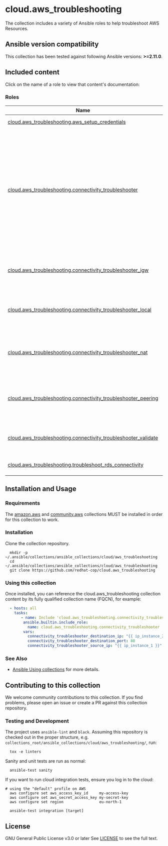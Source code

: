 # cloud.aws_troubleshooting
The collection includes a variety of Ansible roles to help troubleshoot AWS Resources.

<!--start requires_ansible-->
## Ansible version compatibility

This collection has been tested against following Ansible versions: **>=2.11.0**.

## Included content

Click on the name of a role to view that content's documentation:

<!--start collection content-->
### Roles
Name | Description
--- | ---
[cloud.aws_troubleshooting.aws_setup_credentials](https://github.com/redhat-cop/cloud.aws_troubleshooting/blob/main/roles/aws_setup_credentials/README.md)|A role to define credentials for aws modules.
[cloud.aws_troubleshooting.connectivity_troubleshooter](https://github.com/redhat-cop/cloud.aws_troubleshooting/blob/main/roles/awsconfig_detach_and_delete_internet_gateway/README.md)|A role to troubleshoot connectivity issues between the following: a) AWS resources within an Amazon Virtual Private Cloud (Amazon VPC); b) AWS resources in different Amazon VPCs within the same AWS Region that are connected using VPC peering; c) AWS resources in an Amazon VPC and an internet resource using an internet gateway; d) AWS resources in an Amazon VPC and an internet resource using a network address translation (NAT) gateway.
[cloud.aws_troubleshooting.connectivity_troubleshooter_igw](https://github.com/redhat-cop/cloud.aws_troubleshooting/blob/main/roles/awsconfig_multiregion_cloudtrail/README.md)|A role to troubleshoot connectivity issues between AWS resources in an Amazon VPC and an internet resource using an internet gateway.
[cloud.aws_troubleshooting.connectivity_troubleshooter_local](https://github.com/redhat-cop/cloud.aws_troubleshooting/blob/main/roles/awsconfig_multiregion_cloudtrail/README.md)|A role to troubleshoot connectivity issues between AWS resources within an Amazon Virtual Private Cloud (Amazon VPC).
[cloud.aws_troubleshooting.connectivity_troubleshooter_nat](https://github.com/redhat-cop/cloud.aws_troubleshooting/blob/main/roles/awsconfig_multiregion_cloudtrail/README.md)|A role to troubleshoot connectivity issues between AWS resources in an Amazon VPC and an internet resource using a network address translation (NAT) gateway.
[cloud.aws_troubleshooting.connectivity_troubleshooter_peering](https://github.com/redhat-cop/cloud.aws_troubleshooting/blob/main/roles/awsconfig_multiregion_cloudtrail/README.md)|A role to troubleshoot connectivity issues between AWS resources in different Amazon VPCs within the same AWS Region that are connected using VPC peering.
[cloud.aws_troubleshooting.connectivity_troubleshooter_validate](https://github.com/redhat-cop/cloud.aws_troubleshooting/blob/main/roles/awsconfig_multiregion_cloudtrail/README.md)|A role to validate input parameters for troubleshoot_connectivity_* roles and return connection next hop.
[cloud.aws_troubleshooting.troubleshoot_rds_connectivity](https://github.com/redhat-cop/cloud.aws_troubleshooting/blob/main/roles/troubleshoot_rds_connectivity/README.md)|A role to troubleshoot RDS connectivity from an EC2 instance.

<!--end collection content-->

## Installation and Usage

### Requirements

The [amazon.aws](https://github.com/ansible-collections/amazon.aws) and [community.aws](https://github.com/ansible-collections/amazon.aws) collections MUST be installed in order for this collection to work.


### Installation
Clone the collection repository.

```shell
  mkdir -p ~/.ansible/collections/ansible_collections/cloud/aws_troubleshooting
  cd ~/.ansible/collections/ansible_collections/cloud/aws_troubleshooting
  git clone https://github.com/redhat-cop/cloud.aws_troubleshooting
```

### Using this collection

Once installed, you can reference the cloud.aws_troubleshooting collection content by its fully qualified collection name (FQCN), for example:

```yaml
  - hosts: all
    tasks:
       - name: Include 'cloud.aws_troubleshooting.connectivity_troubleshooter' role
        ansible.builtin.include_role:
          name: cloud.aws_troubleshooting.connectivity_troubleshooter
        vars:
          connectivity_troubleshooter_destination_ip: "{{ ip_instance_2 }}"
          connectivity_troubleshooter_destination_port: 80
          connectivity_troubleshooter_source_ip: "{{ ip_instance_1 }}"
```

### See Also

* [Ansible Using collections](https://docs.ansible.com/ansible/latest/user_guide/collections_using.html) for more details.


## Contributing to this collection

We welcome community contributions to this collection. If you find problems, please open an issue or create a PR against this collection repository.

### Testing and Development

The project uses `ansible-lint` and `black`.
Assuming this repository is checked out in the proper structure,
e.g. `collections_root/ansible_collections/cloud/aws_troubleshooting/`, run:

```shell
  tox -e linters
```

Sanity and unit tests are run as normal:

```shell
  ansible-test sanity
```

If you want to run cloud integration tests, ensure you log in to the cloud:

```shell
# using the "default" profile on AWS
  aws configure set aws_access_key_id     my-access-key
  aws configure set aws_secret_access_key my-secret-key
  aws configure set region                eu-north-1

  ansible-test integration [target]
```

## License
GNU General Public License v3.0 or later
See [LICENSE](https://github.com/redhat-cop/cloud.aws_troubleshooting/blob/main/LICENSE) to see the full text.